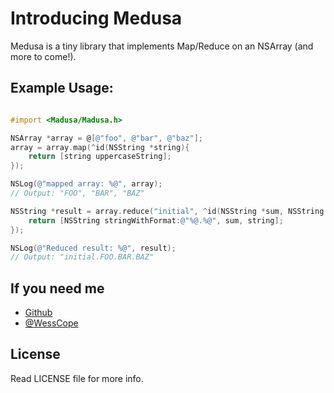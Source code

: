 # Introducing Medusa
Medusa is a tiny library that implements Map/Reduce on an NSArray (and more to come!).

## Example Usage:
```objectivec

#import <Madusa/Madusa.h>

NSArray *array = @[@"foo", @"bar", @"baz"];
array = array.map(^id(NSString *string){
	return [string uppercaseString];
});

NSLog(@"mapped array: %@", array);
// Output: "FOO", "BAR", "BAZ"

NSString *result = array.reduce("initial", ^id(NSString *sum, NSString *string){
	return [NSString stringWithFormat:@"%@.%@", sum, string];
});

NSLog(@"Reduced result: %@", result);
// Output: "initial.FOO.BAR.BAZ"

```


## If you need me
* [Github](http://www.github.com/wess)
* [@WessCope](http://www.twitter.com/wesscope)

## License
Read LICENSE file for more info.